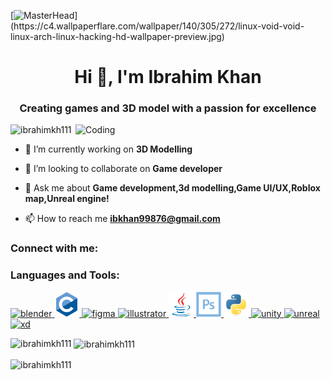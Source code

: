 [![MasterHead](https://1.bp.blogspot.com/-7A4WynwLsM...)](https://c4.wallpaperflare.com/wallpaper/140/305/272/linux-void-void-linux-arch-linux-hacking-hd-wallpaper-preview.jpg)
<h1 align="center">Hi 👋, I'm Ibrahim Khan</h1>
<h3 align="center">Creating games and 3D model with a passion for excellence</h3>
<img align="right" alt="Coding" width="400" src="https://img.freepik.com/free-vector/video-game-developer-concept-illustration_114360-5916.jpg?w=2000

<p align="left"> <img src="https://komarev.com/ghpvc/?username=ibrahimkh111&label=Profile%20views&color=0e75b6&style=flat" alt="ibrahimkh111" /> </p>

- 🔭 I’m currently working on **3D Modelling**

- 👯 I’m looking to collaborate on **Game developer**

- 💬 Ask me about **Game development,3d modelling,Game UI/UX,Roblox map,Unreal engine!**

- 📫 How to reach me **ibkhan99876@gmail.com**

<h3 align="left">Connect with me:</h3>
<p align="left">
</p>

<h3 align="left">Languages and Tools:</h3>
<p align="left"> <a href="https://www.blender.org/" target="_blank" rel="noreferrer"> <img src="https://download.blender.org/branding/community/blender_community_badge_white.svg" alt="blender" width="40" height="40"/> </a> <a href="https://www.cprogramming.com/" target="_blank" rel="noreferrer"> <img src="https://raw.githubusercontent.com/devicons/devicon/master/icons/c/c-original.svg" alt="c" width="40" height="40"/> </a> <a href="https://www.figma.com/" target="_blank" rel="noreferrer"> <img src="https://www.vectorlogo.zone/logos/figma/figma-icon.svg" alt="figma" width="40" height="40"/> </a> <a href="https://www.adobe.com/in/products/illustrator.html" target="_blank" rel="noreferrer"> <img src="https://www.vectorlogo.zone/logos/adobe_illustrator/adobe_illustrator-icon.svg" alt="illustrator" width="40" height="40"/> </a> <a href="https://www.java.com" target="_blank" rel="noreferrer"> <img src="https://raw.githubusercontent.com/devicons/devicon/master/icons/java/java-original.svg" alt="java" width="40" height="40"/> </a> <a href="https://www.photoshop.com/en" target="_blank" rel="noreferrer"> <img src="https://raw.githubusercontent.com/devicons/devicon/master/icons/photoshop/photoshop-line.svg" alt="photoshop" width="40" height="40"/> </a> <a href="https://www.python.org" target="_blank" rel="noreferrer"> <img src="https://raw.githubusercontent.com/devicons/devicon/master/icons/python/python-original.svg" alt="python" width="40" height="40"/> </a> <a href="https://unity.com/" target="_blank" rel="noreferrer"> <img src="https://www.vectorlogo.zone/logos/unity3d/unity3d-icon.svg" alt="unity" width="40" height="40"/> </a> <a href="https://unrealengine.com/" target="_blank" rel="noreferrer"> <img src="https://raw.githubusercontent.com/kenangundogan/fontisto/036b7eca71aab1bef8e6a0518f7329f13ed62f6b/icons/svg/brand/unreal-engine.svg" alt="unreal" width="40" height="40"/> </a> <a href="https://www.adobe.com/products/xd.html" target="_blank" rel="noreferrer"> <img src="https://cdn.worldvectorlogo.com/logos/adobe-xd.svg" alt="xd" width="40" height="40"/> </a> </p>

<p><img align="left" src="https://github-readme-stats.vercel.app/api/top-langs?username=ibrahimkh111&show_icons=true&locale=en&layout=compact" alt="ibrahimkh111" /></p>

<p>&nbsp;<img align="center" src="https://github-readme-stats.vercel.app/api?username=ibrahimkh111&show_icons=true&locale=en" alt="ibrahimkh111" /></p>

<p><img align="center" src="https://github-readme-streak-stats.herokuapp.com/?user=ibrahimkh111&" alt="ibrahimkh111" /></p>
